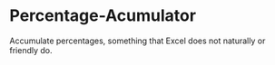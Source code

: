 # Percentage-Acumulator
Accumulate percentages, something that Excel does not naturally or friendly do.
